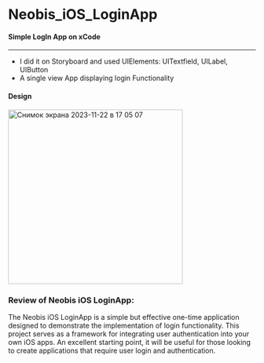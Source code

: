# Neobis_iOS_LoginApp

#### Simple LogIn App on xCode
____
* I did it on Storyboard and used UIElements: UITextfield, UILabel, UIButton
* A single view App displaying login Functionality

#### Design 

<img width="355" alt="Снимок экрана 2023-11-22 в 17 05 07" src="https://github.com/ayamaoki/Login-Page/assets/121345516/d0655d2f-5572-4279-99d8-7c82aff7cf0f">

### Review of Neobis iOS LoginApp:

The Neobis iOS LoginApp is a simple but effective one-time application designed to demonstrate the implementation of login functionality. This project serves as a framework for integrating user authentication into your own iOS apps. An excellent starting point, it will be useful for those looking to create applications that require user login and authentication.
